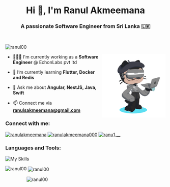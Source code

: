 <h1 align="center">Hi 👋, I'm Ranul Akmeemana</h1>
<h3 align="center">A passionate Software Engineer from Sri Lanka 🇱🇰</h3>
<br>
<p align="left"> <img src="https://komarev.com/ghpvc/?username=ranul00&label=Profile%20views&color=0e75b6&style=flat" alt="ranul00" /> </p>

<img align="right" width="200" height="200" src="octocat.png">

- 👨🏻‍💻 I'm currently working as a **Software Engineer** @ EchonLabs pvt ltd

- 🌱 I’m currently learning **Flutter, Docker and Redis**

- 💬 Ask me about **Angular, NestJS, Java, Swift**

- 📫 Connect me via **ranulsakmeemana@gmail.com**

<h3 align="left">Connect with me:</h3>
<p align="left">
<a href="https://linkedin.com/in/ranulakmeemana" target="blank"><img src="https://img.shields.io/badge/Linkedin-%230077B5.svg?&style=for-the-badge&logo=linkedin&logoColor=white" alt="ranulakmeemana" /></a>
<a href="https://fb.com/ranulakmeemana000" target="blank"><img src="https://img.shields.io/badge/Facebook-1877F2?style=for-the-badge&logo=facebook&logoColor=white" alt="ranulakmeemana000"/></a>
<a href="https://instagram.com/ranu1.__"  target="blank"><img src="https://img.shields.io/badge/Instagram-d62976?style=for-the-badge&logo=instagram&logoColor=white" alt="ranu1.__"/></a>

</p>

<h3 align="left">Languages and Tools:</h3>

![My Skills](https://skillicons.dev/icons?i=git,swift,java,spring,py,flask,angular,bootstrap,html,css,sass,express,js,ts,nestjs,nodejs,jest,postman,mongodb,mysql,redis,docker,anaconda,opencv,pytorch,sklearn,tensorflow,xd,figma,ps)

<p><img style="height:200px" align="left" src="https://github-readme-stats.vercel.app/api/top-langs?username=ranul00&show_icons=true&locale=en&layout=compact&theme=tokyonight" alt="ranul00" /></p>

<p>&nbsp;<img style="height:200px" align="center" src="https://github-readme-stats.vercel.app/api?username=ranul00&show_icons=true&locale=en&theme=tokyonight" alt="ranul00" /></p>

<p><img style="height:200px" align="center" src="https://github-readme-streak-stats.herokuapp.com/?user=ranul00&&theme=tokyonight" alt="ranul00" /></p>
